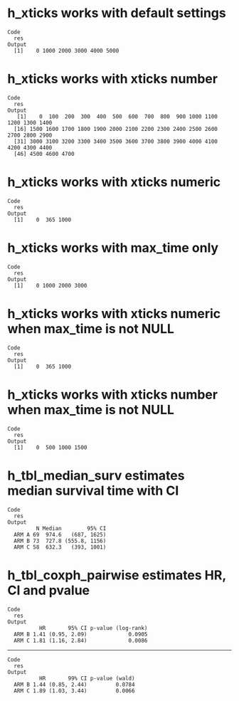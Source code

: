# h_xticks works with default settings

    Code
      res
    Output
      [1]    0 1000 2000 3000 4000 5000

# h_xticks works with xticks number

    Code
      res
    Output
       [1]    0  100  200  300  400  500  600  700  800  900 1000 1100 1200 1300 1400
      [16] 1500 1600 1700 1800 1900 2000 2100 2200 2300 2400 2500 2600 2700 2800 2900
      [31] 3000 3100 3200 3300 3400 3500 3600 3700 3800 3900 4000 4100 4200 4300 4400
      [46] 4500 4600 4700

# h_xticks works with xticks numeric

    Code
      res
    Output
      [1]    0  365 1000

# h_xticks works with max_time only

    Code
      res
    Output
      [1]    0 1000 2000 3000

# h_xticks works with xticks numeric when max_time is not NULL

    Code
      res
    Output
      [1]    0  365 1000

# h_xticks works with xticks number when max_time is not NULL

    Code
      res
    Output
      [1]    0  500 1000 1500

# h_tbl_median_surv estimates median survival time with CI

    Code
      res
    Output
             N Median        95% CI
      ARM A 69  974.6   (687, 1625)
      ARM B 73  727.8 (555.8, 1156)
      ARM C 58  632.3   (393, 1001)

# h_tbl_coxph_pairwise estimates HR, CI and pvalue

    Code
      res
    Output
              HR       95% CI p-value (log-rank)
      ARM B 1.41 (0.95, 2.09)             0.0905
      ARM C 1.81 (1.16, 2.84)             0.0086

---

    Code
      res
    Output
              HR       99% CI p-value (wald)
      ARM B 1.44 (0.85, 2.44)         0.0784
      ARM C 1.89 (1.03, 3.44)         0.0066

